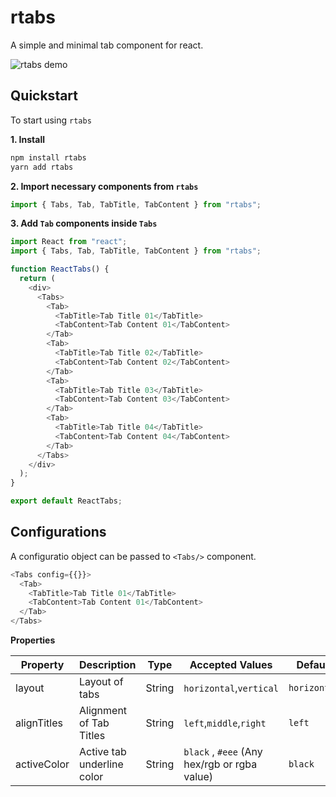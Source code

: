 # rtabs

A simple and minimal tab component for react.

![rtabs demo](https://i.imgur.com/jTJL422.png)

## Quickstart

To start using `rtabs`

**1. Install**

```bash
npm install rtabs
yarn add rtabs
```

**2. Import necessary components from `rtabs`**

```js
import { Tabs, Tab, TabTitle, TabContent } from "rtabs";
```

**3. Add `Tab` components inside `Tabs`**

```js
import React from "react";
import { Tabs, Tab, TabTitle, TabContent } from "rtabs";

function ReactTabs() {
  return (
    <div>
      <Tabs>
        <Tab>
          <TabTitle>Tab Title 01</TabTitle>
          <TabContent>Tab Content 01</TabContent>
        </Tab>
        <Tab>
          <TabTitle>Tab Title 02</TabTitle>
          <TabContent>Tab Content 02</TabContent>
        </Tab>
        <Tab>
          <TabTitle>Tab Title 03</TabTitle>
          <TabContent>Tab Content 03</TabContent>
        </Tab>
        <Tab>
          <TabTitle>Tab Title 04</TabTitle>
          <TabContent>Tab Content 04</TabContent>
        </Tab>
      </Tabs>
    </div>
  );
}

export default ReactTabs;
```

## Configurations

A configuratio object can be passed to `<Tabs/>` component.

```js
<Tabs config={{}}>
  <Tab>
    <TabTitle>Tab Title 01</TabTitle>
    <TabContent>Tab Content 01</TabContent>
  </Tab>
</Tabs>
```

**Properties**

| Property    | Description                | Type   | Accepted Values                              | Default      |
| ----------- | -------------------------- | ------ | -------------------------------------------- | ------------ |
| layout      | Layout of tabs             | String | `horizontal`,`vertical`                      | `horizontal` |
| alignTitles | Alignment of Tab Titles    | String | `left`,`middle`,`right`                      | `left`       |
| activeColor | Active tab underline color | String | `black` , `#eee` (Any hex/rgb or rgba value) | `black`      |
